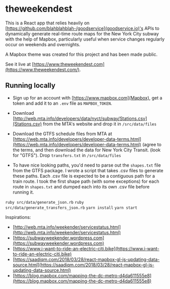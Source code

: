 # theweekendest

This is a React app that relies heavily on [https://github.com/blahblahblah-/goodservice](goodservice.io)'s APIs to dynamically generate real-time route maps for the New York City subway with the help of Mapbox, particularly useful when service changes regularly occur on weekends and overnights.

A Mapbox theme was created for this project and has been made public.

See it live at [https://www.theweekendest.com](https://www.theweekendest.com/).

## Running locally

* Sign up for an account with [https://www.mapbox.com](Mapbox), get a token and add it to an `.env` file as `MAPBOX_TOKEN`.

* Download [http://web.mta.info/developers/data/nyct/subway/Stations.csv](Stations.csv) from the MTA's website and drop it in `/src/data/files`

* Download the GTFS schedule files from MTA at [https://web.mta.info/developers/developer-data-terms.html](https://web.mta.info/developers/developer-data-terms.html) (agree to the terms, and then download the data for New York City Transit. (look for "GTFS"). Drop `transfers.txt` in `/src/data/files`

* To have nice looking paths, you'd need to parse out the `shapes.txt` file from the GTFS package. I wrote a script that takes .csv files to generate these paths. Each .csv file is expected to be a contiguous path for a train route. I took the first shape path (with some exceptions) for each route in `shapes.txt` and dumped each into its own .csv file before running it.

`ruby src/data/generate_json.rb`
`ruby src/data/generate_transfers_json.rb`
`yarn install`
`yarn start`

Inspirations:
* [http://web.mta.info/weekender/servicestatus.html](http://web.mta.info/weekender/servicestatus.html)
* [https://subwayweekender.wordpress.com](https://subwayweekender.wordpress.com)
* [https://www.i-want-to-ride-an-electric-citi.bike](https://www.i-want-to-ride-an-electric-citi.bike)
* [https://saadiqm.com/2018/03/28/react-mapbox-gl-js-updating-data-source.html](https://saadiqm.com/2018/03/28/react-mapbox-gl-js-updating-data-source.html)
* [https://blog.mapbox.com/mapping-the-dc-metro-d4da611555e8](https://blog.mapbox.com/mapping-the-dc-metro-d4da611555e8)
